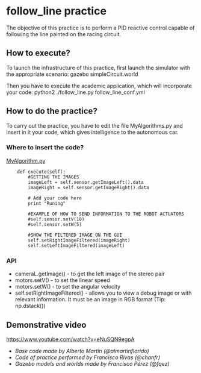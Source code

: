 # follow_line practice
The objective of this practice is to perform a PID reactive control capable of following the line painted on the racing circuit.

## How to execute?
To launch the infrastructure of this practice, first launch the simulator with the appropriate scenario:
gazebo simpleCircuit.world

Then you have to execute the academic application, which will incorporate your code:
python2 ./follow_line.py follow_line_conf.yml

## How to do the practice?
To carry out the practice, you have to edit the file MyAlgorithms.py and insert in it your code, which gives intelligence to the autonomous car.

### Where to insert the code?
[MyAlgorithm.py](MyAlgorithm.py#L74)
```
    def execute(self):
        #GETTING THE IMAGES
        imageLeft = self.sensor.getImageLeft().data
        imageRight = self.sensor.getImageRight().data

        # Add your code here
        print "Runing"

        #EXAMPLE OF HOW TO SEND INFORMATION TO THE ROBOT ACTUATORS
        #self.sensor.setV(10)
        #self.sensor.setW(5)

        #SHOW THE FILTERED IMAGE ON THE GUI
        self.setRightImageFiltered(imageRight)
        self.setLeftImageFiltered(imageLeft)
```

### API
* cameraL.getImage() - to get the left image of the stereo pair
* motors.setV() - to set the linear speed
* motors.setW() - to set the angular velocity
* self.setRightImageFiltered() - allows you to view a debug image or with relevant information. It must be an image in RGB format (Tip: np.dstack())


## Demonstrative video
https://www.youtube.com/watch?v=eNuSQN9egpA

* *Base code made by Alberto Martín (@almartinflorido)*
* *Code of practice performed by Francisco Rivas (@chanfr)*
* *Gazebo models and worlds made by Francisco Pérez (@fqez)*
